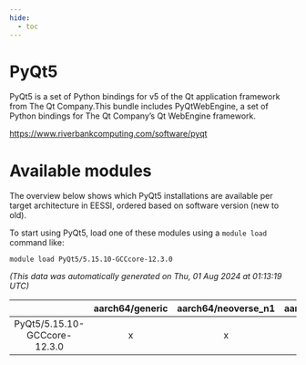 ```yaml
---
hide:
  - toc
---
```


PyQt5
=====


PyQt5 is a set of Python bindings for v5 of the Qt application framework from The Qt Company.This bundle includes PyQtWebEngine, a set of Python bindings for The Qt Company’s Qt WebEngine framework.

https://www.riverbankcomputing.com/software/pyqt
# Available modules


The overview below shows which PyQt5 installations are available per target architecture in EESSI, ordered based on software version (new to old).

To start using PyQt5, load one of these modules using a `module load` command like:

```shell
module load PyQt5/5.15.10-GCCcore-12.3.0
```

*(This data was automatically generated on Thu, 01 Aug 2024 at 01:13:19 UTC)*  

| |aarch64/generic|aarch64/neoverse_n1|aarch64/neoverse_v1|x86_64/generic|x86_64/amd/zen2|x86_64/amd/zen3|x86_64/intel/haswell|x86_64/intel/skylake_avx512|
| :---: | :---: | :---: | :---: | :---: | :---: | :---: | :---: | :---: |
|PyQt5/5.15.10-GCCcore-12.3.0|x|x|x|x|x|x|x|x|

